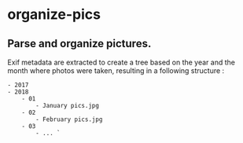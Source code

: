 # organize-pics
## Parse and organize pictures.
Exif metadata are extracted to create a tree based on the year and the month where photos were taken, resulting in a following structure :

    - 2017
    - 2018
        - 01
            - January pics.jpg
        - 02
            - February pics.jpg
        - 03
            - ... `
